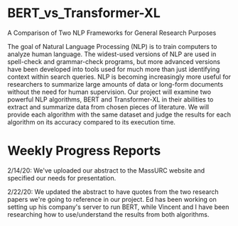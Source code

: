 # BERT_vs_Transformer-XL

A Comparison of Two NLP Frameworks for General Research Purposes

The goal of Natural Language Processing (NLP) is to train computers to analyze human language. The widest-used versions of NLP are used in spell-check and grammar-check programs, but more advanced versions have been developed into tools used for much more than just identifying context within search queries. NLP is becoming increasingly more useful for researchers to summarize large amounts of data or long-form documents without the need for human supervision. Our project will examine two powerful NLP algorithms, BERT and Transformer-XL in their abilities to extract and summarize data from chosen pieces of literature. We will provide each algorithm with the same dataset and judge the results for each algorithm on its accuracy compared to its execution time.

# Weekly Progress Reports

2/14/20: We've uploaded our abstract to the MassURC website and specified our needs for presentation.

2/22/20: We updated the abstract to have quotes from the two research papers we're going to reference in our project. Ed has been working on setting up his company's server to run BERT, while Vincent and I have been researching how to use/understand the results from both algorithms.

